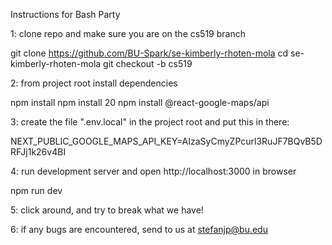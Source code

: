 Instructions for Bash Party

1: clone repo and make sure you are on the cs519 branch

git clone https://github.com/BU-Spark/se-kimberly-rhoten-mola
cd se-kimberly-rhoten-mola
git checkout -b cs519

2: from project root install dependencies

npm install
npm install 20
npm install @react-google-maps/api

3: create the file ".env.local" in the project root and put this in there:

NEXT_PUBLIC_GOOGLE_MAPS_API_KEY=AIzaSyCmyZPcurl3RuJF7BQvB5DRFJj1k26v4BI

4: run development server and open http://localhost:3000 in browser

npm run dev

5: click around, and try to break what we have!

6: if any bugs are encountered, send to us at stefanjp@bu.edu